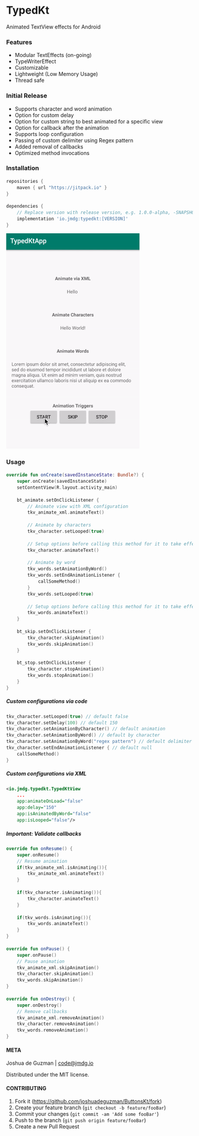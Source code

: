 # TypedKt
Animated TextView effects for Android

### Features
* Modular TextEffects (on-going)
* TypeWriterEffect
* Customizable
* Lightweight (Low Memory Usage)
* Thread safe

### Initial Release
* Supports character and word animation
* Option for custom delay
* Option for custom string to best animated for a specific view
* Option for callback after the animation
* Supports loop configuration
* Passing of custom delimiter using Regex pattern
* Added removal of callbacks
* Optimized method invocations

### Installation
```gradle
repositories {
    maven { url "https://jitpack.io" }
}

dependencies {
    // Replace version with release version, e.g. 1.0.0-alpha, -SNAPSHOT
    implementation 'io.jmdg:typedkt:[VERSION]'
}
```

![Demo](https://raw.githubusercontent.com/joshuadeguzman/TypedKt/b8d9f5fda3da91bff770b875e9bd98904315247b/app/src/main/res/drawable/demo.gif)

### Usage
```kotlin
override fun onCreate(savedInstanceState: Bundle?) {
    super.onCreate(savedInstanceState)
    setContentView(R.layout.activity_main)

    bt_animate.setOnClickListener {
        // Animate view with XML configuration
        tkv_animate_xml.animateText()

        // Animate by characters
        tkv_character.setLooped(true)

        // Setup options before calling this method for it to take effect
        tkv_character.animateText()

        // Animate by word
        tkv_words.setAnimationByWord()
        tkv_words.setEndAnimationListener {
            callSomeMethod()
        }
        tkv_words.setLooped(true)

        // Setup options before calling this method for it to take effect
        tkv_words.animateText()
    }

    bt_skip.setOnClickListener {
        tkv_character.skipAnimation()
        tkv_words.skipAnimation()
    }

    bt_stop.setOnClickListener {
        tkv_character.stopAnimation()
        tkv_words.stopAnimation()
    }
}
```

##### Custom configurations via code
```kotlin
tkv_character.setLooped(true) // default false
tkv_character.setDelay(100) // default 150
tkv_character.setAnimationByCharacter() // default animation
tkv_character.setAnimationByWord() // default by character
tkv_character.setAnimationByWord("regex pattern") // default delimiter is "\\s+" which denotes space
tkv_character.setEndAnimationListener { // default null
    callSomeMethod()
}
```

##### Custom configurations via XML
```xml
<io.jmdg.typedkt.TypedKtView
    ...
    app:animateOnLoad="false"
    app:delay="150"
    app:isAnimatedByWord="false"
    app:isLooped="false"/>
```

##### Important: Validate callbacks
```kotlin
override fun onResume() {
    super.onResume()
    // Resume animation
    if(tkv_animate_xml.isAnimating()){
        tkv_animate_xml.animateText()
    }

    if(tkv_character.isAnimating()){
        tkv_character.animateText()
    }

    if(tkv_words.isAnimating()){
        tkv_words.animateText()
    }
}

override fun onPause() {
    super.onPause()
    // Pause animation
    tkv_animate_xml.skipAnimation()
    tkv_character.skipAnimation()
    tkv_words.skipAnimation()
}

override fun onDestroy() {
    super.onDestroy()
    // Remove callbacks
    tkv_animate_xml.removeAnimation()
    tkv_character.removeAnimation()
    tkv_words.removeAnimation()
}
```

#### META

Joshua de Guzman | code@jmdg.io

Distributed under the MIT license. 

#### CONTRIBUTING

1. Fork it (<https://github.com/joshuadeguzman/ButtonsKt/fork>)
2. Create your feature branch (`git checkout -b feature/fooBar`)
3. Commit your changes (`git commit -am 'Add some fooBar'`)
4. Push to the branch (`git push origin feature/fooBar`)
5. Create a new Pull Request
